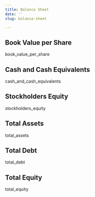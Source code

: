 ```yaml
---
title: Balance Sheet
date: ''
slug: balance-sheet

---
```

## Book Value per Share

book_value_per_share

## Cash and Cash Equivalents

cash_and_cash_equivalents

## Stockholders Equity

stockholders_equity

## Total Assets

total_assets

## Total Debt

total_debt

## Total Equity

total_equity